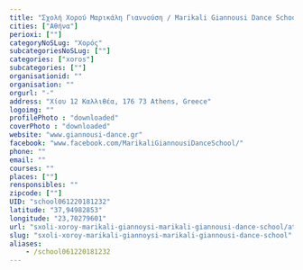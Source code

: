 ```yaml
---
title: "Σχολή Χορού Μαρικάλη Γιαννούση / Marikali Giannousi Dance School"
cities: ["Αθήνα"]
perioxi: [""]
categoryNoSLug: "Χορός"
subcategoriesNoSLug: [""]
categories: ["xoros"]
subcategories: [""]
organisationid: ""
organisation: ""
orgurl: "-"
address: "Χίου 12 Καλλιθέα, 176 73 Athens, Greece"
logoimg: ""
profilePhoto : "downloaded"
coverPhoto : "downloaded"
website: "www.giannousi-dance.gr"
facebook: "www.facebook.com/MarikaliGiannousiDanceSchool/"
phone: ""
email: ""
courses: ""
places: [""]
rensponsibles: ""
zipcode: [""]
UID: "school061220181232"
latitude: "37,94982853"
longitude: "23,70279601"
url: "sxoli-xoroy-marikali-giannoysi-marikali-giannousi-dance-school/athina/xoros/"
slug: "sxoli-xoroy-marikali-giannoysi-marikali-giannousi-dance-school"
aliases:
    - /school061220181232
---
```





